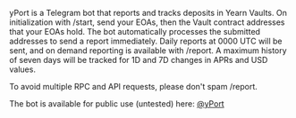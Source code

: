 yPort is a Telegram bot that reports and tracks deposits in Yearn Vaults. On initialization with /start, send your EOAs, then the Vault contract addresses that your EOAs hold. The bot automatically processes the submitted addresses to send a report immediately. Daily reports at 0000 UTC will be sent, and on demand reporting is available with /report. A maximum history of seven days will be tracked for 1D and 7D changes in APRs and USD values.

To avoid multiple RPC and API requests, please don't spam /report.

The bot is available for public use (untested) here: [@yPort](https://t.me/yPortBot)
